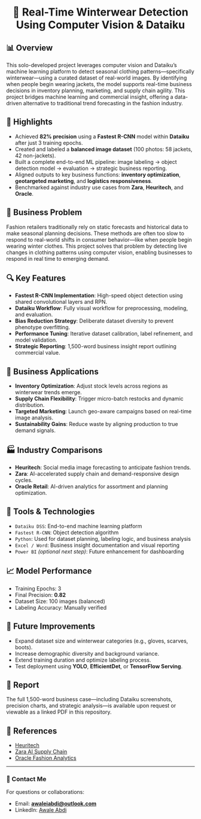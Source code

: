 <h1 align="center">🧥 Real-Time Winterwear Detection Using Computer Vision & Dataiku</h1>

## 📊 Overview
This solo-developed project leverages computer vision and Dataiku’s machine learning platform to detect seasonal clothing patterns—specifically winterwear—using a curated dataset of real-world images. By identifying when people begin wearing jackets, the model supports real-time business decisions in inventory planning, marketing, and supply chain agility. This project bridges machine learning and commercial insight, offering a data-driven alternative to traditional trend forecasting in the fashion industry.

## 🚀 Highlights
- Achieved **82% precision** using a **Fastest R-CNN** model within **Dataiku** after just 3 training epochs.
- Created and labeled a **balanced image dataset** (100 photos: 58 jackets, 42 non-jackets).
- Built a complete end-to-end ML pipeline: image labeling → object detection model → evaluation → strategic business reporting.
- Aligned outputs to key business functions: **inventory optimization**, **geotargeted marketing**, and **logistics responsiveness**.
- Benchmarked against industry use cases from **Zara**, **Heuritech**, and **Oracle**.

## 🧠 Business Problem
Fashion retailers traditionally rely on static forecasts and historical data to make seasonal planning decisions. These methods are often too slow to respond to real-world shifts in consumer behavior—like when people begin wearing winter clothes. This project solves that problem by detecting live changes in clothing patterns using computer vision, enabling businesses to respond in real time to emerging demand.

## 🔍 Key Features
- **Fastest R-CNN Implementation**: High-speed object detection using shared convolutional layers and RPN.
- **Dataiku Workflow**: Fully visual workflow for preprocessing, modeling, and evaluation.
- **Bias Reduction Strategy**: Deliberate dataset diversity to prevent phenotype overfitting.
- **Performance Tuning**: Iterative dataset calibration, label refinement, and model validation.
- **Strategic Reporting**: 1,500-word business insight report outlining commercial value.

## 📌 Business Applications
- **Inventory Optimization**: Adjust stock levels across regions as winterwear trends emerge.
- **Supply Chain Flexibility**: Trigger micro-batch restocks and dynamic distribution.
- **Targeted Marketing**: Launch geo-aware campaigns based on real-time image analysis.
- **Sustainability Gains**: Reduce waste by aligning production to true demand signals.

## 🏭 Industry Comparisons
- **Heuritech**: Social media image forecasting to anticipate fashion trends.
- **Zara**: AI-accelerated supply chain and demand-responsive design cycles.
- **Oracle Retail**: AI-driven analytics for assortment and planning optimization.

## 🧩 Tools & Technologies
- `Dataiku DSS`: End-to-end machine learning platform
- `Fastest R-CNN`: Object detection algorithm
- `Python`: Used for dataset planning, labeling logic, and business analysis
- `Excel / Word`: Business insight documentation and visual reporting
- `Power BI` *(optional next step)*: Future enhancement for dashboarding

## 📈 Model Performance
- Training Epochs: 3  
- Final Precision: **0.82**  
- Dataset Size: 100 images (balanced)  
- Labeling Accuracy: Manually verified

## 🧪 Future Improvements
- Expand dataset size and winterwear categories (e.g., gloves, scarves, boots).
- Increase demographic diversity and background variance.
- Extend training duration and optimize labeling process.
- Test deployment using **YOLO**, **EfficientDet**, or **TensorFlow Serving**.

## 📄 Report
The full 1,500-word business case—including Dataiku screenshots, precision charts, and strategic analysis—is available upon request or viewable as a linked PDF in this repository.

## 🔗 References
- [Heuritech](https://fashionunited.com/news/fashion/heuritech-launches-trend-forecasting-platform/2020120236817)
- [Zara AI Supply Chain](https://aiexpert.network/case-study-zaras-comprehensive-approach-to-ai-and-supply-chain-management/)
- [Oracle Fashion Analytics](https://www.oracle.com/retail/fashion/fashion-analytics/)

---


### 📧 Contact Me

For questions or collaborations:

- Email: **awaleiabdi@outlook.com**  
- LinkedIn: [Awale Abdi](https://www.linkedin.com/in/awale-abdi/)
